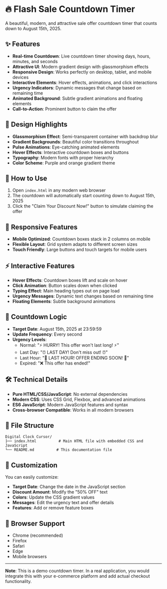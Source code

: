 # 🔥 Flash Sale Countdown Timer

A beautiful, modern, and attractive sale offer countdown timer that counts down to August 15th, 2025.

## ✨ Features

- **Real-time Countdown**: Live countdown timer showing days, hours, minutes, and seconds
- **Attractive UI**: Modern gradient design with glassmorphism effects
- **Responsive Design**: Works perfectly on desktop, tablet, and mobile devices
- **Interactive Elements**: Hover effects, animations, and click interactions
- **Urgency Indicators**: Dynamic messages that change based on remaining time
- **Animated Background**: Subtle gradient animations and floating elements
- **Call-to-Action**: Prominent button to claim the offer

## 🎨 Design Highlights

- **Glassmorphism Effect**: Semi-transparent container with backdrop blur
- **Gradient Backgrounds**: Beautiful color transitions throughout
- **Pulse Animations**: Eye-catching animated elements
- **Hover Effects**: Interactive countdown boxes and buttons
- **Typography**: Modern fonts with proper hierarchy
- **Color Scheme**: Purple and orange gradient theme

## 🚀 How to Use

1. Open `index.html` in any modern web browser
2. The countdown will automatically start counting down to August 15th, 2025
3. Click the "Claim Your Discount Now!" button to simulate claiming the offer

## 📱 Responsive Features

- **Mobile Optimized**: Countdown boxes stack in 2 columns on mobile
- **Flexible Layout**: Grid system adapts to different screen sizes
- **Touch Friendly**: Large buttons and touch targets for mobile users

## ⚡ Interactive Features

- **Hover Effects**: Countdown boxes lift and scale on hover
- **Click Animation**: Button scales down when clicked
- **Typing Effect**: Main heading types out on page load
- **Urgency Messages**: Dynamic text changes based on remaining time
- **Floating Elements**: Subtle background animations

## 🎯 Countdown Logic

- **Target Date**: August 15th, 2025 at 23:59:59
- **Update Frequency**: Every second
- **Urgency Levels**:
  - Normal: "⚡ HURRY! This offer won't last long! ⚡"
  - Last Day: "⏰ LAST DAY! Don't miss out! ⏰"
  - Last Hour: "🚨 LAST HOUR! OFFER ENDING SOON! 🚨"
  - Expired: "❌ This offer has ended!"

## 🛠️ Technical Details

- **Pure HTML/CSS/JavaScript**: No external dependencies
- **Modern CSS**: Uses CSS Grid, Flexbox, and advanced animations
- **ES6 JavaScript**: Modern JavaScript features and syntax
- **Cross-browser Compatible**: Works in all modern browsers

## 📁 File Structure

```
Digital Clock Cursor/
├── index.html          # Main HTML file with embedded CSS and JavaScript
└── README.md          # This documentation file
```

## 🎨 Customization

You can easily customize:
- **Target Date**: Change the date in the JavaScript section
- **Discount Amount**: Modify the "50% OFF" text
- **Colors**: Update the CSS gradient values
- **Messages**: Edit the urgency text and offer details
- **Features**: Add or remove feature boxes

## 🌟 Browser Support

- Chrome (recommended)
- Firefox
- Safari
- Edge
- Mobile browsers

---

**Note**: This is a demo countdown timer. In a real application, you would integrate this with your e-commerce platform and add actual checkout functionality. 